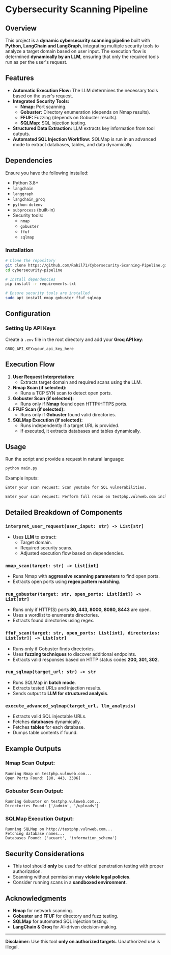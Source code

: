 # Cybersecurity Scanning Pipeline

## Overview
This project is a **dynamic cybersecurity scanning pipeline** built with **Python, LangChain and LangGraph**, integrating multiple security tools to analyze a target domain based on user input. The execution flow is determined **dynamically by an LLM**, ensuring that only the required tools run as per the user's request.

## Features
- **Automatic Execution Flow:** The LLM determines the necessary tools based on the user's request.
- **Integrated Security Tools:**
  - **Nmap:** Port scanning.
  - **Gobuster:** Directory enumeration (depends on Nmap results).
  - **FFUF:** Fuzzing (depends on Gobuster results).
  - **SQLMap:** SQL injection testing.
- **Structured Data Extraction:** LLM extracts key information from tool outputs.
- **Automated SQL Injection Workflow:** SQLMap is run in an advanced mode to extract databases, tables, and data dynamically.

## Dependencies
Ensure you have the following installed:
- Python 3.8+
- `langchain`
- `langgraph`
- `langchain_groq`
- `python-dotenv`
- `subprocess` (built-in)
- Security tools:
  - `nmap`
  - `gobuster`
  - `ffuf`
  - `sqlmap`

### Installation
```bash
# Clone the repository
git clone https://github.com/Rahil71/Cybersecurity-Scanning-Pipeline.git
cd cybersecurity-pipeline

# Install dependencies
pip install -r requirements.txt

# Ensure security tools are installed
sudo apt install nmap gobuster ffuf sqlmap
```

## Configuration
### Setting Up API Keys
Create a `.env` file in the root directory and add your **Groq API key**:
```
GROQ_API_KEY=your_api_key_here
```

## Execution Flow
1. **User Request Interpretation:**
   - Extracts target domain and required scans using the LLM.
2. **Nmap Scan (if selected):**
   - Runs a TCP SYN scan to detect open ports.
3. **Gobuster Scan (if selected):**
   - Runs only if **Nmap** found open HTTP/HTTPS ports.
4. **FFUF Scan (if selected):**
   - Runs only if **Gobuster** found valid directories.
5. **SQLMap Execution (if selected):**
   - Runs independently if a target URL is provided.
   - If executed, it extracts databases and tables dynamically.

## Usage
Run the script and provide a request in natural language:
```bash
python main.py
```
Example inputs:
```bash
Enter your scan request: Scan youtube for SQL vulnerabilities.
```
```bash
Enter your scan request: Perform full recon on testphp.vulnweb.com including all scans.
```

## Detailed Breakdown of Components

### `interpret_user_request(user_input: str) -> List[str]`
- Uses **LLM** to extract:
  - Target domain.
  - Required security scans.
  - Adjusted execution flow based on dependencies.

### `nmap_scan(target: str) -> List[int]`
- Runs Nmap with **aggressive scanning parameters** to find open ports.
- Extracts open ports using **regex pattern matching**.

### `run_gobuster(target: str, open_ports: List[int]) -> List[str]`
- Runs only if HTTP(S) ports **80, 443, 8000, 8080, 8443** are open.
- Uses a wordlist to enumerate directories.
- Extracts found directories using regex.

### `ffuf_scan(target: str, open_ports: List[int], directories: List[str]) -> List[str]`
- Runs only if Gobuster finds directories.
- Uses **fuzzing techniques** to discover additional endpoints.
- Extracts valid responses based on HTTP status codes **200, 301, 302**.

### `run_sqlmap(target_url: str) -> str`
- Runs SQLMap in **batch mode**.
- Extracts tested URLs and injection results.
- Sends output to **LLM for structured analysis**.

### `execute_advanced_sqlmap(target_url, llm_analysis)`
- Extracts valid SQL injectable URLs.
- Fetches **databases** dynamically.
- Fetches **tables** for each database.
- Dumps table contents if found.

## Example Outputs
### **Nmap Scan Output:**
```
Running Nmap on testphp.vulnweb.com...
Open Ports Found: [80, 443, 3306]
```
### **Gobuster Scan Output:**
```
Running Gobuster on testphp.vulnweb.com...
Directories Found: ['/admin', '/uploads']
```
### **SQLMap Execution Output:**
```
Running SQLMap on http://testphp.vulnweb.com...
Fetching database names...
Databases Found: ['acuart', 'information_schema']
```

## Security Considerations
- This tool should **only** be used for ethical penetration testing with proper authorization.
- Scanning without permission may **violate legal policies**.
- Consider running scans in a **sandboxed environment**.

## Acknowledgments
- **Nmap** for network scanning.
- **Gobuster** and **FFUF** for directory and fuzz testing.
- **SQLMap** for automated SQL injection testing.
- **LangChain & Groq** for AI-driven decision-making.

---
**Disclaimer:** Use this tool **only on authorized targets**. Unauthorized use is illegal.

